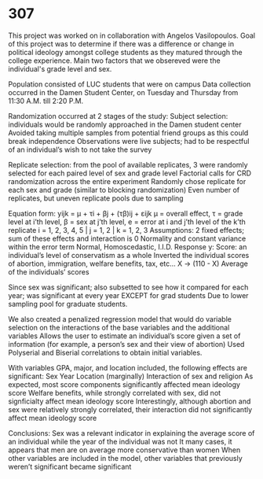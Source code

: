 # 307
This project was worked on in collaboration with Angelos Vasilopoulos.
Goal of this project was to determine if there was a difference or change in political ideology amongst college students as they matured through the college experience.
Main two factors that we obsereved were the individual's grade level and sex.


Population consisted of LUC students that were on campus
Data collection occurred in the Damen Student Center, on Tuesday and Thursday from 11:30 A.M. till 2:20 P.M.

Randomization occurred at 2 stages of the study:
Subject selection: individuals would be randomly approached in the Damen student center 
Avoided taking multiple samples from potential friend groups as this could break independence
Observations were live subjects; had to be respectful of an individual’s wish to not take the survey

Replicate selection: from the pool of available replicates, 3 were randomly selected for each paired level of sex and grade level
Factorial calls for CRD randomization across the entire experiment
Randomly chose replicate for each sex and grade (similar to blocking randomization)
Even number of replicates, but uneven replicate pools due to sampling 


Equation form: yijk = µ + τi + βj + (τβ)ij + εijk
µ = overall effect, τ = grade level at i’th level, β = sex at j’th level, e = error at i and j’th level of the k’th replicate
i = 1, 2, 3, 4, 5	|	j = 1, 2	|	k = 1, 2, 3
Assumptions: 
2 fixed effects; sum of these effects and interaction is 0
Normality and constant variance within the error term
Normal, Homoscedastic, I.I.D. 
Response y:
Score: an individual’s level of conservatism as a whole
Inverted the individual scores of abortion, immigration, welfare benefits, tax, etc…
X -> (110 - X)
Average of the individuals’ scores 


Since sex was significant; also subsetted to see how it compared for each year; was significant at every year EXCEPT for grad students
Due to lower sampling pool for graduate students.

We also created a penalized regression model that would do variable selection on the interactions of the base variables and the additional variables
Allows the user to estimate an individual’s score given a set of information (for example, a person’s sex and their view of abortion) 
Used Polyserial and Biserial correlations to obtain initial variables.


With variables GPA, major, and location included, the following effects are significant:
Sex
Year
Location (marginally)
Interaction of sex and religion
As expected, most score components significantly affected mean ideology score
Welfare benefits, while strongly correlated with sex, did not signficialty affect mean ideology score
Interestingly, although abortion and sex were relatively strongly correlated, their interaction did not significantly affect mean ideology score


Conclusions:
Sex was a relevant indicator in explaining the average score of an individual while the year of the individual was not
It many cases, it appears that men are on average more conservative than women
When other variables are included in the model, other variables that previously weren’t significant became significant





